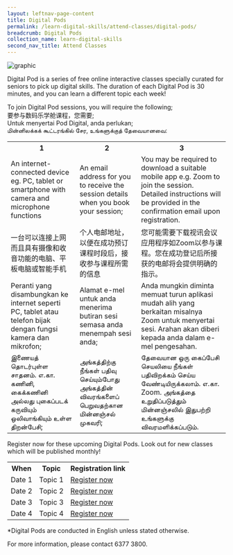 ```yaml
---
layout: leftnav-page-content
title: Digital Pods
permalink: /learn-digital-skills/attend-classes/digital-pods/
breadcrumb: Digital Pods
collection_name: learn-digital-skills
second_nav_title: Attend Classes
---
```


![graphic](/images/learn-digital-skills/digital-pods.jpg)

Digital Pod is a series of free online interactive classes specially curated for seniors to pick up digital skills. The duration of each Digital Pod is 30 minutes, and you can learn a different topic each week! 

To join Digital Pod sessions, you will require the following; <br>要参与数码乐学舱课程，您需要; <br>Untuk menyertai Pod Digital, anda perlukan; <br>மின்னிலக்கக் கூட்டரங்கில் சேர, உங்களுக்குத் தேவையானவை:

<table>
  <tr>
    <th>1</th>
    <th>2</th>
    <th>3</th>
  </tr>
  <tr>
    <td>An internet-connected device eg. PC, tablet or smartphone with camera and microphone functions</td>
    <td>An email address for you to receive the session details when you book your session;</td>
    <td>You may be required to download a suitable mobile app e.g. Zoom to join the session. Detailed instructions will be provided in the confirmation email upon registration.</td>
  </tr>
<tr>
  <td>一台可以连接上网而且具有摄像和收音功能的电脑、平板电脑或智能手机</td>
  <td>个人电邮地址，以便在成功预订课程时段后，接收参与课程所需的信息</td>
  <td>您可能需要下载视讯会议应用程序如Zoom以参与课程。您在成功登记后所接获的电邮将会提供明确的指示。</td>
  </tr>
<tr>
  <td>Peranti yang disambungkan ke internet seperti PC, tablet atau telefon bijak dengan fungsi kamera dan mikrofon;</td>
  <td>Alamat e-mel untuk anda menerima butiran sesi semasa anda menempah sesi anda;</td>
  <td>Anda mungkin diminta memuat turun aplikasi mudah alih yang berkaitan misalnya Zoom untuk menyertai sesi. Arahan akan diberi kepada anda dalam e-mel pengesahan.</td>
</tr>
  <tr>
  <td>இணையத் தொடர்புள்ள சாதனம். எ.கா. கணினி, கைக்கணினி அல்லது புகைப்படக் கருவியும் ஒலிவாங்கியும் உள்ள திறன்பேசி;</td>
  <td>அங்கத்திற்கு நீங்கள் பதிவு செய்யும்போது அங்கத்தின் விவரங்களைப் பெறுவதற்கான மின்னஞ்சல் முகவரி; </td>
  <td>தேவையான ஒரு கைப்பேசி செயலியை நீங்கள் பதிவிறக்கம் செய்ய வேண்டியிருக்கலாம். எ.கா. Zoom. அங்கத்தை உறுதிப்படுத்தும் மின்னஞ்சலில் இதுபற்றி உங்களுக்கு விவரமளிக்கப்படும். </td>
</tr>
</table>

Register now for these upcoming Digital Pods. Look out for new classes which will be published monthly!

<table>
  <tr>
    <th>When</th>
    <th>Topic</th>
    <th>Registration link</th>
  </tr>
<tr>
  <td>Date 1</td>
  <td>Topic 1</td>
  <td><a href="" target="_blank">Register now</a></td>
  </tr>
<tr>
  <td>Date 2</td>
  <td>Topic 2</td>
  <td><a href="" target="_blank">Register now</a></td>
</tr>
<tr>
  <td>Date 3</td>
  <td>Topic 3</td>
  <td><a href="" target="_blank">Register now</a></td>
</tr>
  <tr>
  <td>Date 4</td>
  <td>Topic 4</td>
  <td><a href="" target="_blank">Register now</a></td>
</tr>
</table>

*Digital Pods are conducted in English unless stated otherwise.

For more information, please contact 6377 3800.
